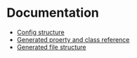 # Documentation

- [Config structure](https://github.com/xdmorgan/skeletor/tree/master/packages/css/docs/config-structure.md)
- [Generated proerty and class reference](https://github.com/xdmorgan/skeletor/tree/master/packages/css/docs/index.md)
- [Generated file structure](https://github.com/xdmorgan/skeletor/tree/master/packages/css/docs/index.md)
